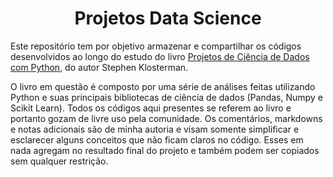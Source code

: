 <h1 align="center">Projetos Data Science</h1>

Este repositório tem por objetivo armazenar e compartilhar os códigos desenvolvidos ao longo do estudo do livro [Projetos de Ciência de Dados com Python](https://www.amazon.com.br/gp/product/B0888SXZVX/ref=dbs_a_def_rwt_hsch_vapi_tkin_p1_i0), do autor Stephen Klosterman.

O livro em questão é composto por uma série de análises feitas utilizando Python e suas principais bibliotecas de ciência de dados (Pandas, Numpy e Scikit Learn).
Todos os códigos aqui presentes se referem ao livro e portanto gozam de livre uso pela comunidade. Os comentários, markdowns e notas adicionais são de minha autoria e visam somente simplificar e esclarecer alguns conceitos que não ficam claros no código. Esses em nada agregam no resultado final do projeto e também podem ser copiados sem qualquer restrição.
